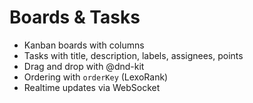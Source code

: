 # Boards & Tasks

- Kanban boards with columns
- Tasks with title, description, labels, assignees, points
- Drag and drop with @dnd-kit
- Ordering with `orderKey` (LexoRank)
- Realtime updates via WebSocket
